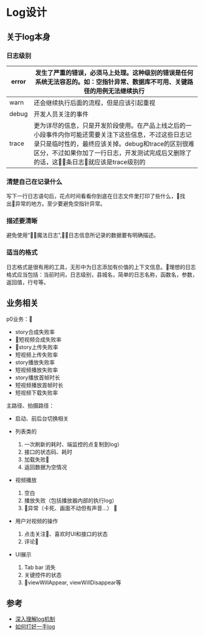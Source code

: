 # Log设计

## 关于log本身

### 日志级别

 |error|发生了严重的错误，必须马上处理。这种级别的错误是任何系统无法容忍的。如：空指针异常、数据库不可用、关键路径的用例无法继续执行|
|---|---|
 |warn |还会继续执行后面的流程，但是应该引起重视|
 |debug| 开发人员关注的事件|
 |trace|更为详尽的信息，只是开发阶段使用。在产品上线之后的一小段事件内你可能还需要关注下这些信息，不过这些日志记录只是临时性的，最终应该关掉。debug和trace的区别很难区分，不过如果你加了一行日志，开发测试完成后又删除了的话，这条日志就应该是trace级别的|

### 清楚自己在记录什么

写下一行日志语句后，花点时间看看你到底在日志文件里打印了些什么，找出异常的地方。至少要避免空指针异常。

### 描述要清晰

避免使用“魔法日志”,日志信息所记录的数据要有明确描述。

### 适当的格式

日志格式是很有用的工具，无形中为日志添加有价值的上下文信息。理想的日志格式应当包括：当前时间，日志级别，县城名，简单的日志名称，函数名，参数，返回值，行号等。

## 业务相关

p0业务：

- story合成失败率
- 短视频合成失败率
- story上传失败率
- 短视频上传失败率
- story播放失败率
- 短视频播放失败率
- story播放首帧时长
- 短视频播放首帧时长
- 短视频下载失败率

主路径、拍摄路径：

- 启动、前后台切换相关
- 列表类的

     1. 一次刷新的耗时、端监控的点复制到log）
     2. 接口的状态码、耗时
     3. 加载失败
     4. 返回数据为空情况

- 视频播放

    1. 空白
    2. 播放失败（包括播放器内部的执行log）
    3. 异常（卡死、画面不动但有声音...）
   
- 用户对视频的操作

    1. 点击关注、喜欢时UI和接口的状态
    2. 评论

- UI展示

    1. Tab bar 消失
    2. 关键控件的状态
    3. viewWillAppear, viewWillDisappear等
    
## 参考
- [深入理解log机制](http://feihu.me/blog/2014/insight-into-log/)
- [如何打好一手log](http://www.cnblogs.com/luguo3000/p/3543487.html)
